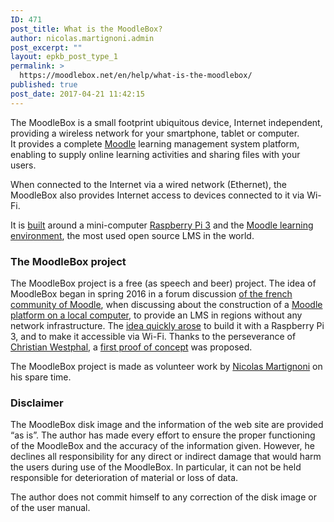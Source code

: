 ```yaml
---
ID: 471
post_title: What is the MoodleBox?
author: nicolas.martignoni.admin
post_excerpt: ""
layout: epkb_post_type_1
permalink: >
  https://moodlebox.net/en/help/what-is-the-moodlebox/
published: true
post_date: 2017-04-21 11:42:15
---
```

The MoodleBox is a small footprint ubiquitous device, Internet independent, providing a wireless network for your smartphone, tablet or computer. It provides a complete <a href="https://moodle.org/" target="_blank" rel="noopener noreferrer">Moodle</a> learning management system platform, enabling to supply online learning activities and sharing files with your users.

When connected to the Internet via a wired network (Ethernet), the MoodleBox also provides Internet access to devices connected to it via Wi-Fi.

It is <a href="https://moodlebox.net/en/help/hardware-needed/">built</a> around a mini-computer <a href="https://www.raspberrypi.org" target="_blank" rel="noopener noreferrer">Raspberry Pi 3</a> and the <a href="https://moodle.org/" target="_blank" rel="noopener noreferrer">Moodle learning environment</a>, the most used open source LMS in the world.
<h3>The MoodleBox project</h3>
The MoodleBox project is a free (as speech and beer) project. The idea of MoodleBox began in spring 2016 in a forum discussion <a href="https://moodle.org/course/view.php?id=20" target="_blank" rel="noopener noreferrer">of the french community of Moodle</a>, when discussing about the construction of a <a href="https://moodle.org/mod/forum/discuss.php?d=318719" target="_blank" rel="noopener noreferrer">Moodle platform on a local computer</a>, to provide an LMS in regions without any network infrastructure. The <a href="https://moodle.org/mod/forum/discuss.php?d=330291" target="_blank" rel="noopener noreferrer">idea quickly arose</a> to build it with a Raspberry Pi 3, and to make it accessible via Wi-Fi. Thanks to the perseverance of <a href="http://moodlebox.tuxfamily.org/" target="_blank" rel="noopener noreferrer">Christian Westphal</a>, a <a href="https://moodle.org/mod/forum/discuss.php?d=331170" target="_blank" rel="noopener noreferrer">first proof of concept</a> was proposed.

The MoodleBox project is made as volunteer work by <a href="https://twitter.com/nmartignoni" target="_blank" rel="noopener noreferrer">Nicolas Martignoni</a> on his spare time.
<h3>Disclaimer</h3>
The MoodleBox disk image and the information of the web site are provided “as is”. The author has made every effort to ensure the proper functioning of the MoodleBox and the accuracy of the information given. However, he declines all responsibility for any direct or indirect damage that would harm the users during use of the MoodleBox. In particular, it can not be held responsible for deterioration of material or loss of data.

The author does not commit himself to any correction of the disk image or of the user manual.